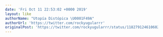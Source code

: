 ```yaml
---
date: 'Fri Oct 11 22:53:02 +0000 2019'
layout: like
authorName: "Utopía Distópica \U0001F49A"
authorUrl: 'https://twitter.com/rockyugularrr'
originalPost: 'https://twitter.com/rockyugularrr/status/1182791246106025986'
---
```

